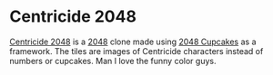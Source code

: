 # Centricide 2048
[Centricide 2048](https://floppatschool.github.io/centricide2048/) is a [2048](https://github.com/gabrielecirulli/2048/) clone made using [2048 Cupcakes](https://github.com/henry7720/2048-Cupcakes/) as a framework. The tiles are images of Centricide characters instead of numbers or cupcakes. Man I love the funny color guys.
